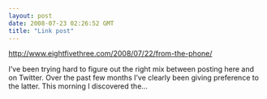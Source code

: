 ```yaml
---
layout: post
date: 2008-07-23 02:26:52 GMT
title: "Link post"
---
```

<http://www.eightfivethree.com/2008/07/22/from-the-phone/>


<p>I’ve been trying hard to figure out the right mix between posting here and on Twitter. Over the past few months I’ve clearly been giving preference to the latter. This morning I discovered the...</p>